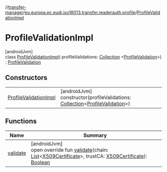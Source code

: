 //[transfer-manager](../../../index.md)/[eu.europa.ec.eudi.iso18013.transfer.readerauth.profile](../index.md)/[ProfileValidationImpl](index.md)

# ProfileValidationImpl

[androidJvm]\
class [ProfileValidationImpl](index.md)(
profileValidations: [Collection](https://kotlinlang.org/api/latest/jvm/stdlib/kotlin-stdlib/kotlin.collections/-collection/index.html)
&lt;[ProfileValidation](../-profile-validation/index.md)&gt;) : [ProfileValidation](../-profile-validation/index.md)

## Constructors

|                                                      |                                                                                                                                                                                                                                 |
|------------------------------------------------------|---------------------------------------------------------------------------------------------------------------------------------------------------------------------------------------------------------------------------------|
| [ProfileValidationImpl](-profile-validation-impl.md) | [androidJvm]<br>constructor(profileValidations: [Collection](https://kotlinlang.org/api/latest/jvm/stdlib/kotlin-stdlib/kotlin.collections/-collection/index.html)&lt;[ProfileValidation](../-profile-validation/index.md)&gt;) |

## Functions

| Name                    | Summary                                                                                                                                                                                                                                                                                                                                                                                                                                                                                                         |
|-------------------------|-----------------------------------------------------------------------------------------------------------------------------------------------------------------------------------------------------------------------------------------------------------------------------------------------------------------------------------------------------------------------------------------------------------------------------------------------------------------------------------------------------------------|
| [validate](validate.md) | [androidJvm]<br>open override fun [validate](validate.md)(chain: [List](https://kotlinlang.org/api/latest/jvm/stdlib/kotlin-stdlib/kotlin.collections/-list/index.html)&lt;[X509Certificate](https://developer.android.com/reference/kotlin/java/security/cert/X509Certificate.html)&gt;, trustCA: [X509Certificate](https://developer.android.com/reference/kotlin/java/security/cert/X509Certificate.html)): [Boolean](https://kotlinlang.org/api/latest/jvm/stdlib/kotlin-stdlib/kotlin/-boolean/index.html) |
